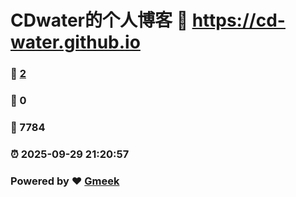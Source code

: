 # CDwater的个人博客 :link: https://cd-water.github.io 
### :page_facing_up: [2](https://cd-water.github.io/tag.html) 
### :speech_balloon: 0 
### :hibiscus: 7784 
### :alarm_clock: 2025-09-29 21:20:57 
### Powered by :heart: [Gmeek](https://github.com/Meekdai/Gmeek)
